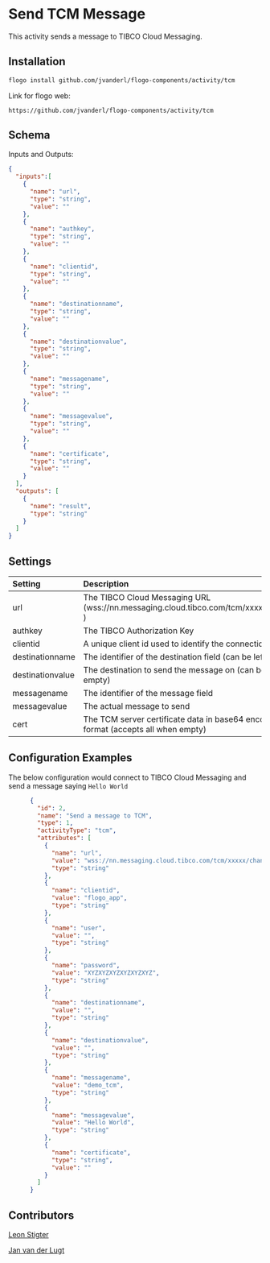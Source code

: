 
# Send TCM Message
This activity sends a message to TIBCO Cloud Messaging.

## Installation

```bash
flogo install github.com/jvanderl/flogo-components/activity/tcm
```
Link for flogo web:
```
https://github.com/jvanderl/flogo-components/activity/tcm
```

## Schema
Inputs and Outputs:

```json
{
  "inputs":[
    {
      "name": "url",
      "type": "string",
      "value": ""
    },
    {
      "name": "authkey",
      "type": "string",
      "value": ""
    },
    {
      "name": "clientid",
      "type": "string",
      "value": ""
    },
    {
      "name": "destinationname",
      "type": "string",
      "value": ""
    },
    {
      "name": "destinationvalue",
      "type": "string",
      "value": ""
    },
    {
      "name": "messagename",
      "type": "string",
      "value": ""
    },
    {
      "name": "messagevalue",
      "type": "string",
      "value": ""
    },
    {
      "name": "certificate",
      "type": "string",
      "value": ""
    }
  ],
  "outputs": [
    {
      "name": "result",
      "type": "string"
    }
  ]
}
```
## Settings
| Setting          | Description    |
|:-----------------|:---------------|
| url              | The TIBCO Cloud Messaging URL (wss://nn.messaging.cloud.tibco.com/tcm/xxxxx/channel ) |         
| authkey         | The TIBCO Authorization Key |
| clientid         | A unique client id used to identify the connection to TCM |         
| destinationname  | The identifier of the destination field (can be left empty) |
| destinationvalue | The destination to send the message on (can be left empty) |
| messagename      | The identifier of the message field |
| messagevalue     | The actual message to send |
| cert             | The TCM server certificate data in base64 encoded PEM format (accepts all when empty) |

## Configuration Examples
The below configuration would connect to TIBCO Cloud Messaging and send a message saying `Hello World`
```json
      {
        "id": 2,
        "name": "Send a message to TCM",
        "type": 1,
        "activityType": "tcm",
        "attributes": [
          {
            "name": "url",
            "value": "wss://nn.messaging.cloud.tibco.com/tcm/xxxxx/channel",
            "type": "string"
          },
          {
            "name": "clientid",
            "value": "flogo_app",
            "type": "string"
          },
          {
            "name": "user",
            "value": "",
            "type": "string"
          },
          {
            "name": "password",
            "value": "XYZXYZXYZXYZXYZXYZ",
            "type": "string"
          },
          {
            "name": "destinationname",
            "value": "",
            "type": "string"
          },
          {
            "name": "destinationvalue",
            "value": "",
            "type": "string"
          },
          {
            "name": "messagename",
            "value": "demo_tcm",
            "type": "string"
          },
          {
            "name": "messagevalue",
            "value": "Hello World",
            "type": "string"
          },
          {
            "name": "certificate",
            "type": "string",
            "value": ""
          }
        ]
      }
```

## Contributors
[Leon Stigter](https://github.com/retgits)

[Jan van der Lugt](https://github.com/jvanderl)
